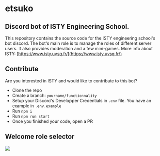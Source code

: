 # etsuko

## Discord bot of ISTY Engineering School.

This repository contains the source code for the ISTY engineering school's bot discord.
The bot's main role is to manage the roles of different server users.
It also provides moderation and a few mini-games.
More info about ISTY: [https://www.isty.uvsq.fr/](https://www.isty.uvsq.fr/)

## Contribute

Are you interested in ISTY and would like to contribute to this bot?

-   Clone the repo
-   Create a branch: `yourname/functionnality`
-   Setup your Discord's Developper Credentials in `.env` file. You have an example in `.env.example`
-   Run `npm i`
-   Run `npm run start`
-   Once you finished your code, open a PR

## Welcome role selector

[![](https://mermaid.ink/img/pako:eNqNkk1LAzEQhv9KyKmFVu-LCMIq9NBLFTx0e5jdTLvRJFOSrEW6_e_mY6suFjWnybzPfDJH3pBAXvCtokPTgvXsqawMC8_BGy7ROdjhQrD5_Jb1UvRM1OtJCR5qcDjdZLQm8olowQiFz6ga0shYVq-lkf7si9S3_9WLy9DYl8uFfoxB1TOHRgziA1k99Dd2spsYU3dSiXtdo_gLumu8JLOiw2UwNaDD-Gn-sv9303FHo9VlVNRZ3lvaWdCu_9HFmItpduiHLFkbbzeN8jsSCTLSeLTQ-MmazGKwN9NxOUsqTRnyrYKZxa_Qz2IXxZShc2hnLObp3ZnjM67RapAiXNgxxlXct6ix4kUwBdjXilfmFDjoPD2-m4YX3nY4491egMdSQtwWL7agXPCikJ7sMp9sutzTB6a17gk?type=png)](https://mermaid.live/edit#pako:eNqNkk1LAzEQhv9KyKmFVu-LCMIq9NBLFTx0e5jdTLvRJFOSrEW6_e_mY6suFjWnybzPfDJH3pBAXvCtokPTgvXsqawMC8_BGy7ROdjhQrD5_Jb1UvRM1OtJCR5qcDjdZLQm8olowQiFz6ga0shYVq-lkf7si9S3_9WLy9DYl8uFfoxB1TOHRgziA1k99Dd2spsYU3dSiXtdo_gLumu8JLOiw2UwNaDD-Gn-sv9303FHo9VlVNRZ3lvaWdCu_9HFmItpduiHLFkbbzeN8jsSCTLSeLTQ-MmazGKwN9NxOUsqTRnyrYKZxa_Qz2IXxZShc2hnLObp3ZnjM67RapAiXNgxxlXct6ix4kUwBdjXilfmFDjoPD2-m4YX3nY4491egMdSQtwWL7agXPCikJ7sMp9sutzTB6a17gk)
